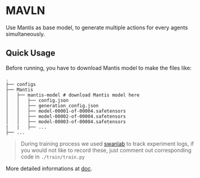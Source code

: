 # MAVLN

Use Mantis as base model, to generate multiple actions for every agents simultaneously.

## Quick Usage
Before running, you have to download Mantis model to make the files like:
```
.
├── configs
├── Mantis 
│   ├── mantis-model # download Mantis model here
│   │   ├── config.json
│   │   ├── generation_config.json
│   │   ├── model-00001-of-00004.safetensors
│   │   ├── model-00002-of-00004.safetensors
│   │   ├── model-00003-of-00004.safetensors
|   |   ├── ...
├── ...
```

> During training process we used [swanlab](https://swanlab.cn/) to track experiment logs, if you would not like to record these, just comment out corresponding code in `./train/train.py`

More detailed informations at [doc](https://reinshift.cn/MAVLN/#/).

